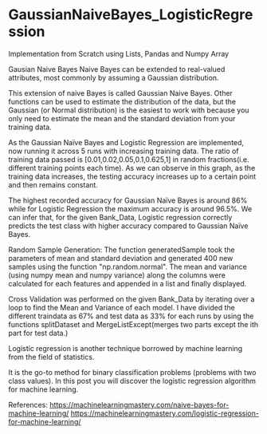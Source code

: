 # GaussianNaiveBayes_LogisticRegression
Implementation from Scratch using Lists, Pandas and Numpy Array

Gausian Naive Bayes
Naive Bayes can be extended to real-valued attributes, most commonly by assuming a Gaussian distribution.

This extension of naive Bayes is called Gaussian Naive Bayes. Other functions can be used to estimate the distribution of the data, but the Gaussian (or Normal distribution) is the easiest to work with because you only need to estimate the mean and the standard deviation from your training data.

As the Gaussian Naïve Bayes and Logistic Regression are implemented, now running it across 5 runs with increasing training data. The ratio of training data passed is [0.01,0.02,0.05,0.1,0.625,1] in random fractions(i.e. different training points each time). As we can observe in this graph, as the training data increases, the testing accuracy increases up to a certain point and then remains constant.

The highest recorded accuracy for Gaussian Naïve Bayes is around 86% while for Logistic Regression the maximum accuracy is around 96.5%. We can infer that, for the given Bank_Data, Logistic regression correctly predicts the test class with higher accuracy compared to Gaussian Naïve Bayes.

Random Sample Generation:
The function generatedSample took the parameters of mean and standard deviation and generated 400 new samples using the function "np.random.normal". The mean and variance (using numpy mean and numpy variance) along the columns were calculated for each features and appended in a list and finally displayed.

Cross Validation was performed on the given Bank_Data by iterating over a loop to find the Mean and Variance of each model. I have divided the different traindata as 67% and test data as 33% for each runs by using the functions splitDataset and MergeListExcept(merges two parts except the ith part for test data.)

Logistic regression is another technique borrowed by machine learning from the field of statistics.

It is the go-to method for binary classification problems (problems with two class values). In this post you will discover the logistic regression algorithm for machine learning.


References: https://machinelearningmastery.com/naive-bayes-for-machine-learning/
            https://machinelearningmastery.com/logistic-regression-for-machine-learning/
            
